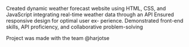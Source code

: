 Created dynamic weather forecast website using HTML, CSS, and JavaScript
integrating real-time weather data through an API
Ensured responsive design for optimal user ex- perience. Demonstrated front-end skills, API proficiency, and
collaborative problem-solving

Project was made with the team @harjotse
